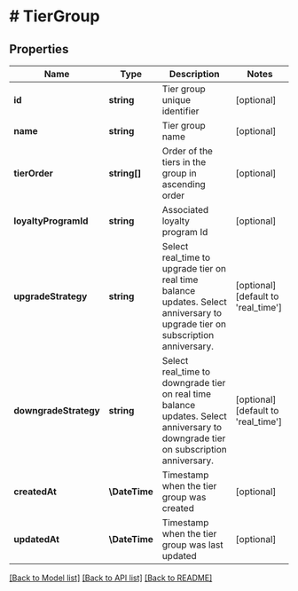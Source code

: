 # # TierGroup

## Properties

Name | Type | Description | Notes
------------ | ------------- | ------------- | -------------
**id** | **string** | Tier group unique identifier | [optional]
**name** | **string** | Tier group name | [optional]
**tierOrder** | **string[]** | Order of the tiers in the group in ascending order | [optional]
**loyaltyProgramId** | **string** | Associated loyalty program Id | [optional]
**upgradeStrategy** | **string** | Select real_time to upgrade tier on real time balance updates. Select anniversary to upgrade tier on subscription anniversary. | [optional] [default to 'real_time']
**downgradeStrategy** | **string** | Select real_time to downgrade tier on real time balance updates. Select anniversary to downgrade tier on subscription anniversary. | [optional] [default to 'real_time']
**createdAt** | **\DateTime** | Timestamp when the tier group was created | [optional]
**updatedAt** | **\DateTime** | Timestamp when the tier group was last updated | [optional]

[[Back to Model list]](../../README.md#models) [[Back to API list]](../../README.md#endpoints) [[Back to README]](../../README.md)
